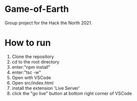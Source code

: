 # Game-of-Earth
Group project for the Hack the North 2021.
# How to run
1. Clone the repository
2. cd to the root directory
3. enter:"npm install"
4. enter:"tsc -w"
5. Open with VSCode
6. Open src/index.html
7. install the extension 'Live Server'
8. click the "go live" button at bottom right corner of VSCode
